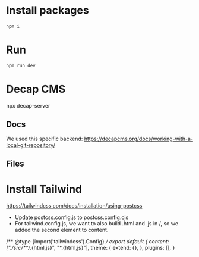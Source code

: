 # Install packages
`npm i`

# Run
`npm run dev`

# Decap CMS

npx decap-server

## Docs
We used this specific backend:
https://decapcms.org/docs/working-with-a-local-git-repository/

## Files


# Install Tailwind
https://tailwindcss.com/docs/installation/using-postcss
* Update postcss.config.js to postcss.config.cjs
* For tailwind.config.js, we want to also build .html and .js in /, so we added the second element to content.

/** @type {import('tailwindcss').Config} */
export default {
  content: ["./src/**/*.{html,js}", "*.{html,js}"],
  theme: {
    extend: {},
  },
  plugins: [],
}

